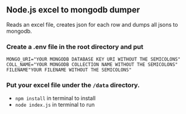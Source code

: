## Node.js excel to mongodb dumper ##
Reads an excel file, creates json for each row and dumps all jsons to mongodb.

### Create a .env file in the root directory and put ###

```
MONGO_URI="YOUR MONGODB DATABASE KEY URI WITHOUT THE SEMICOLONS"
COLL_NAME="YOUR MONGODB COLLECTION NAME WITHOUT THE SEMICOLONS"
FILENAME"YOUR FILENAME WITHOUT THE SEMICOLONS"

```
### Put your excel file under the `/data` directory. ###

* `npm install` in terminal to install 
* `node index.js` in terminal to run 
